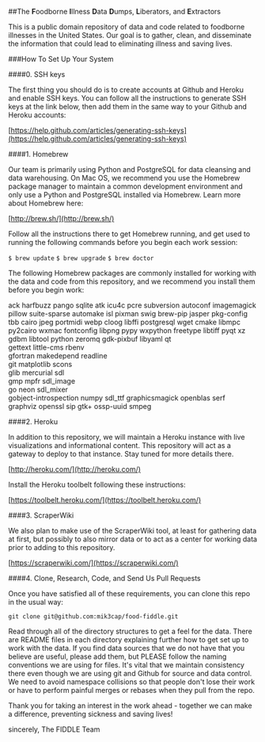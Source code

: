 ##The **F**oodborne **I**llness **D**ata **D**umps, **L**iberators, and **E**xtractors

This is a public domain repository of data and code related to foodborne
illnesses in the United States. Our goal is to gather, clean, and 
disseminate the information that could lead to eliminating illness and
saving lives.

###How To Set Up Your System

####0. SSH keys

The first thing you should do is to create accounts at Github and Heroku
and enable SSH keys. You can follow all the instructions to generate
SSH keys at the link below, then add them in the same way to your Github
and Heroku accounts:

[https://help.github.com/articles/generating-ssh-keys](https://help.github.com/articles/generating-ssh-keys)

####1. Homebrew

Our team is primarily using Python and PostgreSQL for data cleansing and
data warehousing. On Mac OS, we recommend you use the Homebrew package
manager to maintain a common development environment and only use a Python
and PostgreSQL installed via Homebrew. Learn more about Homebrew here:

[http://brew.sh/](http://brew.sh/)

Follow all the instructions there to get Homebrew running, and get used to
running the following commands before you begin each work session:

`$ brew update`
`$ brew upgrade`
`$ brew doctor`

The following Homebrew packages are commonly installed for working with
the data and code from this repository, and we recommend you install them
before you begin work:

  ack			harfbuzz	pango		sqlite
  atk			icu4c	 	pcre		subversion
  autoconf	 	imagemagick	pillow		suite-sparse
  automake	 	isl		pixman		swig
  brew-pip	 	jasper		pkg-config	tbb
  cairo		 	jpeg		portmidi	webp
  cloog		 	libffi		postgresql	wget
  cmake		 	libmpc		py2cairo	wxmac
  fontconfig		libpng		pypy		wxpython
  freetype	 	libtiff		pyqt		xz
  gdbm		 	libtool		python		zeromq
  gdk-pixbuf	 	libyaml		qt		
  gettext		 	little-cms	rbenv		
  gfortran	 	makedepend	readline	
  git		 	matplotlib	scons		
  glib		 	mercurial	sdl		
  gmp		 	mpfr		sdl_image	
  go		 	neon		sdl_mixer	
  gobject-introspection	numpy		sdl_ttf	
  graphicsmagick		openblas	serf	
  graphviz		openssl		sip	
  gtk+			ossp-uuid	smpeg	

####2. Heroku

In addition to this repository, we will maintain a Heroku instance with live
visualizations and informational content. This repository will act as a 
gateway to deploy to that instance. Stay tuned for more details there.

[http://heroku.com/](http://heroku.com/)

Install the Heroku toolbelt following these instructions:

[https://toolbelt.heroku.com/](https://toolbelt.heroku.com/)

####3. ScraperWiki

We also plan to make use of the ScraperWiki tool, at least for gathering data
at first, but possibly to also mirror data or to act as a center for working
data prior to adding to this repository.

[https://scraperwiki.com/](https://scraperwiki.com/)

####4. Clone, Research, Code, and Send Us Pull Requests

Once you have satisfied all of these requirements, you can clone this repo in
the usual way:

`git clone git@github.com:mik3cap/food-fiddle.git`

Read through all of the directory structures to get a feel for the data. There
are README files in each directory explaining further how to get set up to 
work with the data. If you find data sources that we do not have that you 
believe are useful, please add them, but PLEASE follow the naming conventions
we are using for files. It's vital that we maintain consistency there even
though we are using git and Github for source and data control. We need to 
avoid namespace collisions so that people don't lose their work or have to
perform painful merges or rebases when they pull from the repo.

Thank you for taking an interest in the work ahead - together we can make
a difference, preventing sickness and saving lives!
  
  
  sincerely,
  The FIDDLE Team
